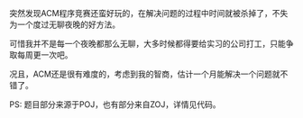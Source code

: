 突然发现ACM程序竞赛还蛮好玩的，在解决问题的过程中时间就被杀掉了，不失为一个度过无聊夜晚的好方法。

可惜我并不是每一个夜晚都那么无聊，大多时候都得要给实习的公司打工，只能争取每周更一次吧。

况且，ACM还是很有难度的，考虑到我的智商，估计一个月能解决一个问题就不错了。

PS: 题目部分来源于POJ，也有部分来自ZOJ，详情见代码。
